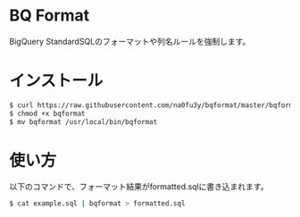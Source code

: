 # BQ Format

BigQuery StandardSQLのフォーマットや列名ルールを強制します。

# インストール

``` bash
$ curl https://raw.githubusercontent.com/na0fu3y/bqformat/master/bqformat > bqformat
$ chmod +x bqformat
$ mv bqformat /usr/local/bin/bqformat
```

# 使い方

以下のコマンドで、フォーマット結果がformatted.sqlに書き込まれます。

``` bash
$ cat example.sql | bqformat > formatted.sql
```
